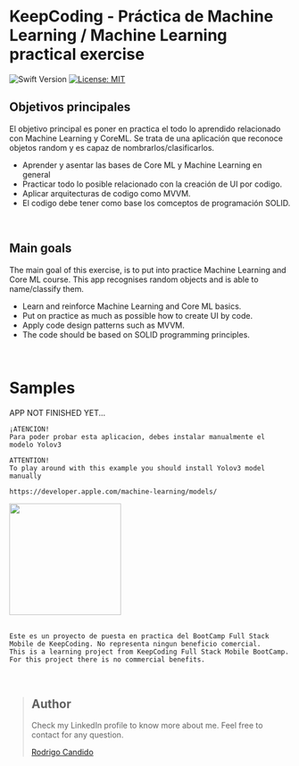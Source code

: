 # KeepCoding -  Práctica de Machine Learning / Machine Learning practical exercise
![Swift Version](https://img.shields.io/badge/Swift-5.3-F16D39.svg?style=flat)
[![License: MIT](https://img.shields.io/badge/License-MIT-yellow.svg)](https://opensource.org/licenses/MIT)


## Objetivos principales

El objetivo principal es poner en practica el todo lo aprendido relacionado con Machine Learning y CoreML.
Se trata de una aplicación que reconoce objetos random y es capaz de nombrarlos/clasificarlos.

- Aprender y asentar las bases de Core ML y Machine Learning en general
- Practicar todo lo posible relacionado con la creación de UI por codigo.
- Aplicar  arquitecturas de codigo como MVVM.
- El codigo debe tener como base los comceptos de programación SOLID.
<br />



## Main goals

The main goal of this exercise, is to put into practice Machine Learning and Core ML course.
This app recognises random objects and is able to name/classify them.

- Learn and reinforce Machine Learning and Core ML basics.
- Put on practice as much as possible how to create UI by code. 
- Apply code design patterns such as MVVM.
- The code should be based on SOLID programming principles.

<br />




# Samples

APP NOT FINISHED YET...

```
¡ATENCION!
Para poder probar esta aplicacion, debes instalar manualmente el modelo Yolov3

ATTENTION!
To play around with this example you should install Yolov3 model manually

https://developer.apple.com/machine-learning/models/

```


<p float="left">
<img src="https://github.com/rodri2d2/RealTimeObjectDetection/blob/feature/createMVVMProjectStructure/Gifs/sample1.gif" width="200" />
<br />



<br />

```
Este es un proyecto de puesta en practica del BootCamp Full Stack Mobile de KeepCoding. No representa ningun beneficio comercial.
This is a learning project from KeepCoding Full Stack Mobile BootCamp. For this project there is no commercial benefits.
```

<br />

> ## Author
>Check my LinkedIn profile to know more about me. Feel free to contact for any question. 
>
>[Rodrigo Candido](www.linkedin.com/in/rodricandido)

